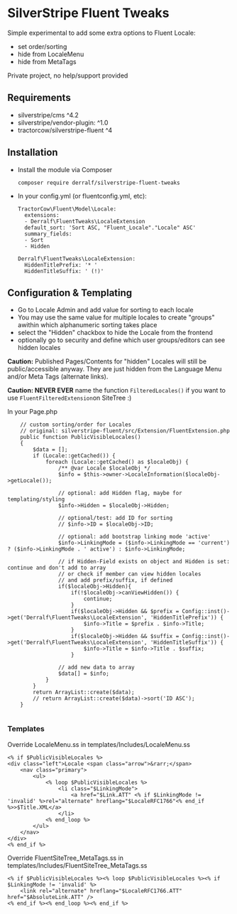 # SilverStripe Fluent Tweaks

Simple experimental to add some extra options to Fluent Locale:

- set order/sorting
- hide from LocaleMenu
- hide from MetaTags

Private project, no help/support provided

## Requirements

* silverstripe/cms ^4.2
* silverstripe/vendor-plugin: ^1.0
* tractorcow/silverstripe-fluent ^4


## Installation

- Install the module via Composer

  ```
  composer require derralf/silverstripe-fluent-tweaks
  ```

- In your config.yml (or fluentconfig.yml, etc):

  ```
  TractorCow\Fluent\Model\Locale:
    extensions:
    - Derralf\FluentTweaks\LocaleExtension
    default_sort: 'Sort ASC, "Fluent_Locale"."Locale" ASC'
    summary_fields:
    - Sort
    - Hidden
  
  Derralf\FluentTweaks\LocaleExtension:
    HiddenTitlePrefix: '* '
    HiddenTitleSuffix: ' (!)'
  ```

## Configuration & Templating

- Go to Locale Admin and add value for sorting to each locale
- You may use the same value for multiple locales to create "groups" awithin which alphanumeric sorting takes place
- select the "Hidden" chackbox to hide the Locale from the frontend
- optionally go to security and define which user groups/editors can see hidden locales

**Caution:** Published Pages/Contents for "hidden" Locales will still be public/accessible anyway. They are just hidden from the Language Menu and/or Meta Tags (alternate links).

**Caution: NEVER EVER** name the function `FilteredLocales()` if you want to use `FluentFilteredExtension`on SiteTree :)

In your Page.php

```
    // custom sorting/order for Locales
    // original: silverstripe-fluent/src/Extension/FluentExtension.php
    public function PublicVisibleLocales()
    {
        $data = [];
        if (Locale::getCached()) {
            foreach (Locale::getCached() as $localeObj) {
                /** @var Locale $localeObj */
                $info = $this->owner->LocaleInformation($localeObj->getLocale());
                
                // optional: add Hidden flag, maybe for templating/styling
                $info->Hidden = $localeObj->Hidden;
                
                // optional/test: add ID for sorting
                // $info->ID = $localeObj->ID;
                
                // optional: add bootstrap linking mode 'active'
                $info->LinkingMode = ($info->LinkingMode == 'current') ? ($info->LinkingMode . ' active') : $info->LinkingMode;
                
                // if Hidden-Field exists on object and Hidden is set: continue and don't add to array
                // or check if member can view hidden locales
                // and add prefix/suffix, if defined
                if($localeObj->Hidden){
                    if(!$localeObj->canViewHidden()) {
                        continue;
                    }
                    if($localeObj->Hidden && $prefix = Config::inst()->get('Derralf\FluentTweaks\LocaleExtension', 'HiddenTitlePrefix')) {
                        $info->Title = $prefix . $info->Title;
                    }
                    if($localeObj->Hidden && $suffix = Config::inst()->get('Derralf\FluentTweaks\LocaleExtension', 'HiddenTitleSuffix')) {
                        $info->Title = $info->Title . $suffix;
                    }
                
                // add new data to array
                $data[] = $info;
            }
        }
        return ArrayList::create($data);
        // return ArrayList::create($data)->sort('ID ASC');
    }
  
```

### Templates

Override LocaleMenu.ss in templates/Includes/LocaleMenu.ss

```
<% if $PublicVisibleLocales %>
<div class="left">Locale <span class="arrow">&rarr;</span>
	<nav class="primary">
		<ul>
			<% loop $PublicVisibleLocales %>
				<li class="$LinkingMode">
					<a href="$Link.ATT" <% if $LinkingMode != 'invalid' %>rel="alternate" hreflang="$LocaleRFC1766"<% end_if %>>$Title.XML</a>
				</li>
			<% end_loop %>
		</ul>
	</nav>
</div>
<% end_if %>
```

Override FluentSiteTree_MetaTags.ss in templates/Includes/FluentSiteTree_MetaTags.ss

```
<% if $PublicVisibleLocales %><% loop $PublicVisibleLocales %><% if $LinkingMode != 'invalid' %>
	<link rel="alternate" hreflang="$LocaleRFC1766.ATT" href="$AbsoluteLink.ATT" />
<% end_if %><% end_loop %><% end_if %>
```